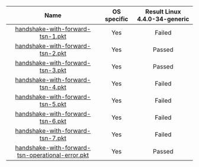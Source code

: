 | Name                                                                                                     | OS specific | Result Linux 4.4.0-34-generic |
|:--------------------------------------------------------------------------------------------------------:|:-----------:|:-----------------------------:|
| [handshake-with-forward-tsn-1.pkt](handshake-with-forward-tsn-1.pkt "-")                                 | Yes         | Failed                        |
| [handshake-with-forward-tsn-2.pkt](handshake-with-forward-tsn-2.pkt "-")                                 | Yes         | Passed                        |
| [handshake-with-forward-tsn-3.pkt](handshake-with-forward-tsn-3.pkt "-")                                 | Yes         | Passed                        |
| [handshake-with-forward-tsn-4.pkt](handshake-with-forward-tsn-4.pkt "-")                                 | Yes         | Failed                        |
| [handshake-with-forward-tsn-5.pkt](handshake-with-forward-tsn-5.pkt "-")                                 | Yes         | Failed                        |
| [handshake-with-forward-tsn-6.pkt](handshake-with-forward-tsn-6.pkt "-")                                 | Yes         | Failed                        |
| [handshake-with-forward-tsn-7.pkt](handshake-with-forward-tsn-7.pkt "-")                                 | Yes         | Failed                        |
| [handshake-with-forward-tsn-operational-error.pkt](handshake-with-forward-tsn-operational-error.pkt "-") | Yes         | Passed                        |
